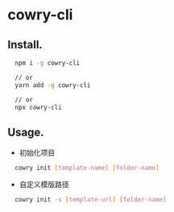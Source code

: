 # cowry-cli

## Install.

```bash
  npm i -g cowry-cli

  // or
  yarn add -g cowry-cli

  // or
  npx cowry-cli
```

## Usage.

- 初始化项目

```bash
  cowry init [template-name] [folder-name]
```

- 自定义模版路径

```bash
  cowry init -s [template-url] [folder-name]
```
